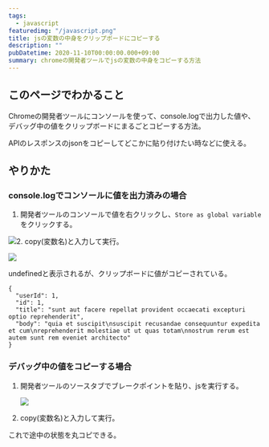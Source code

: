 ```yaml
---
tags:
  - javascript
featuredimg: "/javascript.png"
title: jsの変数の中身をクリップボードにコピーする
description: ""
pubDatetime: 2020-11-10T00:00:00.000+09:00
summary: chromeの開発者ツールでjsの変数の中身をコピーする方法
---
```


## このページでわかること

Chromeの開発者ツールにコンソールを使って、console.logで出力した値や、デバッグ中の値をクリップボードにまるごとコピーする方法。

APIのレスポンスのjsonをコピーしてどこかに貼り付けたい時などに使える。

## やりかた

### console.logでコンソールに値を出力済みの場合

1. 開発者ツールのコンソールで値を右クリックし、`Store as global variable`をクリックする。

![](@assets/images/screenshot-2020-11-10-at-23-00-35.png)2. copy(変数名)と入力して実行。

![](@assets/images/screenshot-2020-11-10-at-23-02-33.png)

undefinedと表示されるが、クリップボードに値がコピーされている。

    {
      "userId": 1,
      "id": 1,
      "title": "sunt aut facere repellat provident occaecati excepturi optio reprehenderit",
      "body": "quia et suscipit\nsuscipit recusandae consequuntur expedita et cum\nreprehenderit molestiae ut ut quas totam\nnostrum rerum est autem sunt rem eveniet architecto"
    }

### デバッグ中の値をコピーする場合

1. 開発者ツールのソースタブでブレークポイントを貼り、jsを実行する。

   ![](@assets/images/screenshot-2020-11-10-at-23-09-07.png)

2. copy(変数名)と入力して実行。

これで途中の状態を丸コピできる。
